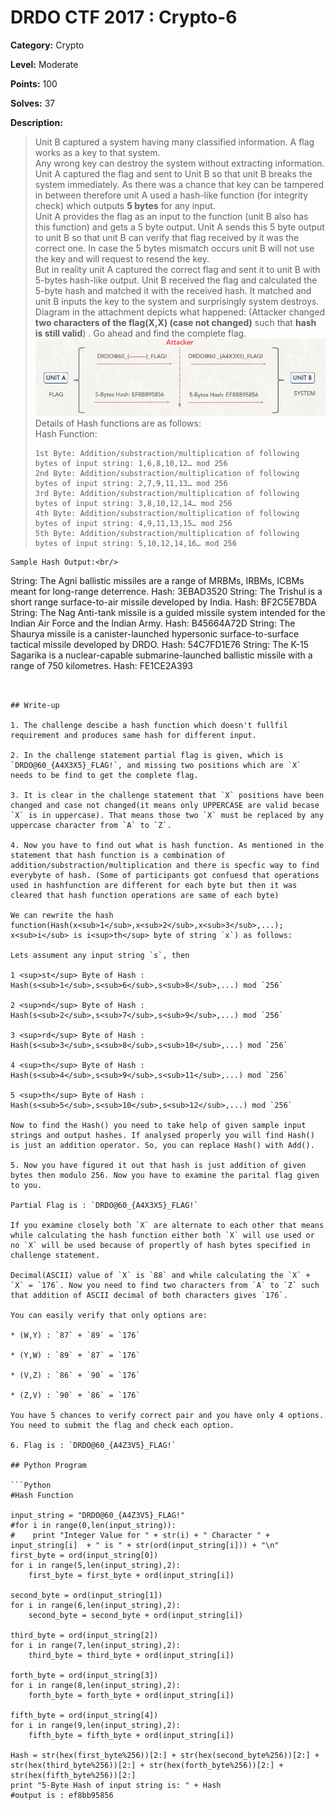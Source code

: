 # DRDO CTF 2017 : Crypto-6

**Category:** Crypto

**Level:** Moderate

**Points:** 100

**Solves:** 37

**Description:**

>Unit B captured a system having many classified information. A flag works as a key to that system. <br/>
>Any wrong key can destroy the system without extracting information. Unit A captured the flag and sent to Unit B so that unit B breaks the system immediately. As there was a chance that key can be tampered in between therefore unit A used a hash-like function (for integrity check) which outputs **5 bytes** for any input. <br/>
>Unit A provides the flag as an input to the function (unit B also has this function) and gets a 5 byte output. Unit A sends this 5 byte output to unit B so that unit B can verify that flag received by it was the correct one. In case the 5 bytes mismatch occurs unit B will not use the key and will request to resend the key.<br/>
>But in reality unit A captured the correct flag and sent it to unit B with 5-bytes hash-like output. Unit B received the flag and calculated the 5-byte hash and matched it with the received hash. It matched and unit B inputs the key to the system and surprisingly system destroys. <br/>
>Diagram in the attachment depicts what happened: (Attacker changed **two characters of the flag(X,X) (case not changed)** such that **hash is still valid**) . Go ahead and find the complete flag.<br/>
>![Scenario.png](Scenario.png)<br/>
>Details of Hash functions are as follows:<br/>
>Hash Function:<br/>
>```
>1st Byte: Addition/substraction/multiplication of following bytes of input string: 1,6,8,10,12… mod 256
>2nd Byte: Addition/substraction/multiplication of following bytes of input string: 2,7,9,11,13… mod 256
>3rd Byte: Addition/substraction/multiplication of following bytes of input string: 3,8,10,12,14… mod 256
>4th Byte: Addition/substraction/multiplication of following bytes of input string: 4,9,11,13,15… mod 256
>5th Byte: Addition/substraction/multiplication of following bytes of input string: 5,10,12,14,16… mod 256
```
Sample Hash Output:<br/>
```
String: The Agni ballistic missiles are a range of MRBMs, IRBMs, ICBMs meant for long-range deterrence. Hash: 3EBAD3520
String: The Trishul is a short range surface-to-air missile developed by India. Hash: BF2C5E7BDA
String: The Nag Anti-tank missile is a guided missile system intended for the Indian Air Force and the Indian Army. Hash: B45664A72D
String: The Shaurya missile is a canister-launched hypersonic surface-to-surface tactical missile developed by DRDO. Hash: 54C7FD1E76
String: The K-15 Sagarika is a nuclear-capable submarine-launched ballistic missile with a range of 750 kilometres. Hash: FE1CE2A393
```


## Write-up

1. The challenge descibe a hash function which doesn't fullfil requirement and produces same hash for different input. 

2. In the challenge statement partial flag is given, which is `DRDO@60_{A4X3X5}_FLAG!`, and missing two positions which are `X` needs to be find to get the complete flag.

3. It is clear in the challenge statement that `X` positions have been changed and case not changed(it means only UPPERCASE are valid becase `X` is in uppercase). That means those two `X` must be replaced by any uppercase character from `A` to `Z`.

4. Now you have to find out what is hash function. As mentioned in the statement that hash function is a combination of addition/substraction/multiplication and there is specfic way to find everybyte of hash. (Some of participants got confuesd that operations used in hashfunction are different for each byte but then it was cleared that hash function operations are same of each byte)

We can rewrite the hash function(Hash(x<sub>1</sub>,x<sub>2</sub>,x<sub>3</sub>,...); x<sub>i</sub> is i<sup>th</sup> byte of string `x`) as follows:

Lets assument any input string `s`, then

1 <sup>st</sup> Byte of Hash : Hash(s<sub>1</sub>,s<sub>6</sub>,s<sub>8</sub>,...) mod `256`

2 <sup>nd</sup> Byte of Hash : Hash(s<sub>2</sub>,s<sub>7</sub>,s<sub>9</sub>,...) mod `256`

3 <sup>rd</sup> Byte of Hash : Hash(s<sub>3</sub>,s<sub>8</sub>,s<sub>10</sub>,...) mod `256`

4 <sup>th</sup> Byte of Hash : Hash(s<sub>4</sub>,s<sub>9</sub>,s<sub>11</sub>,...) mod `256`

5 <sup>th</sup> Byte of Hash : Hash(s<sub>5</sub>,s<sub>10</sub>,s<sub>12</sub>,...) mod `256`

Now to find the Hash() you need to take help of given sample input strings and output hashes. If analysed properly you will find Hash() is just an addition operator. So, you can replace Hash() with Add().

5. Now you have figured it out that hash is just addition of given bytes then modulo 256. Now you have to examine the parital flag given to you. 

Partial Flag is : `DRDO@60_{A4X3X5}_FLAG!` 

If you examine closely both `X` are alternate to each other that means while calculating the hash function either both `X` will use used or no `X` will be used because of propertly of hash bytes specified in challenge statement. 

Decimal(ASCII) value of `X` is `88` and while calculating the `X` + `X` = `176`. Now you need to find two characters from `A` to `Z` such that addition of ASCII decimal of both characters gives `176`. 

You can easily verify that only options are:

* (W,Y) : `87` + `89` = `176`

* (Y,W) : `89` + `87` = `176`

* (V,Z) : `86` + `90` = `176`

* (Z,V) : `90` + `86` = `176`

You have 5 chances to verify correct pair and you have only 4 options. You need to submit the flag and check each option.

6. Flag is : `DRDO@60_{A4Z3V5}_FLAG!`

## Python Program

```Python
#Hash Function

input_string = "DRDO@60_{A4Z3V5}_FLAG!"
#for i in range(0,len(input_string)):
#    print "Integer Value for " + str(i) + " Character " + input_string[i]  + " is " + str(ord(input_string[i])) + "\n"
first_byte = ord(input_string[0])
for i in range(5,len(input_string),2):
    first_byte = first_byte + ord(input_string[i])

second_byte = ord(input_string[1])
for i in range(6,len(input_string),2):
    second_byte = second_byte + ord(input_string[i])
    
third_byte = ord(input_string[2])
for i in range(7,len(input_string),2):
    third_byte = third_byte + ord(input_string[i])
    
forth_byte = ord(input_string[3])
for i in range(8,len(input_string),2):
    forth_byte = forth_byte + ord(input_string[i])
    
fifth_byte = ord(input_string[4])
for i in range(9,len(input_string),2):
    fifth_byte = fifth_byte + ord(input_string[i])

Hash = str(hex(first_byte%256))[2:] + str(hex(second_byte%256))[2:] + str(hex(third_byte%256))[2:] + str(hex(forth_byte%256))[2:] + str(hex(fifth_byte%256))[2:]
print "5-Byte Hash of input string is: " + Hash
#output is : ef8bb95856
```
